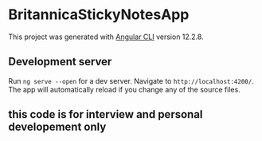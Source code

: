 # BritannicaStickyNotesApp

This project was generated with [Angular CLI](https://github.com/angular/angular-cli) version 12.2.8.

## Development server

Run `ng serve --open` for a dev server. Navigate to `http://localhost:4200/`. The app will automatically reload if you change any of the source files.

## this code is for interview and personal developement only